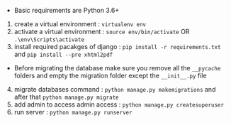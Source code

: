 * Basic requirements are Python 3.6+ 

1. create a virtual environment : ``` virtualenv env ```
2. activate a virtual environment : ``` source env/bin/activate ``` OR ``` .\env\Scripts\activate ```
3. install required pacakges of django :  ``` pip install -r requirements.txt ``` and ``` pip install --pre xhtml2pdf ```
* Before migrating the database make sure you remove all the `__pycache` folders and empty the migration folder except the `__init__.py` file 

4. migrate databases command : ``` python manage.py makemigrations ``` 
    and after that ``` python manage.py migrate ```
5. add admin to access admin access  : ``` python manage.py createsuperuser ```
6. run server :  ``` python manage.py runserver ```

